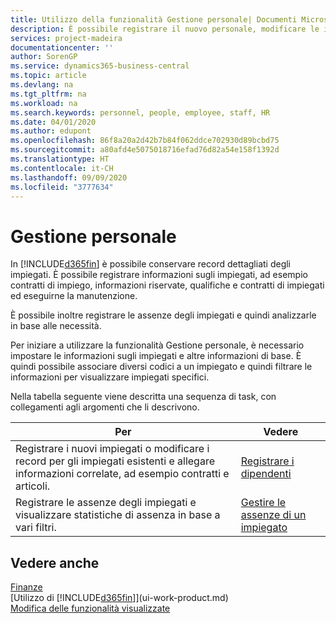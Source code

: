 ```yaml
---
title: Utilizzo della funzionalità Gestione personale| Documenti Microsoft
description: È possibile registrare il nuovo personale, modificare le informazioni sul personale esistente e registrare e analizzare le assenze.
services: project-madeira
documentationcenter: ''
author: SorenGP
ms.service: dynamics365-business-central
ms.topic: article
ms.devlang: na
ms.tgt_pltfrm: na
ms.workload: na
ms.search.keywords: personnel, people, employee, staff, HR
ms.date: 04/01/2020
ms.author: edupont
ms.openlocfilehash: 86f8a20a2d42b7b84f062ddce702930d89bcbd75
ms.sourcegitcommit: a80afd4e5075018716efad76d82a54e158f1392d
ms.translationtype: HT
ms.contentlocale: it-CH
ms.lasthandoff: 09/09/2020
ms.locfileid: "3777634"
---
```

# <a name="manage-human-resources"></a>Gestione personale
In [!INCLUDE[d365fin](includes/d365fin_md.md)] è possibile conservare record dettagliati degli impiegati. È possibile registrare informazioni sugli impiegati, ad esempio contratti di impiego, informazioni riservate, qualifiche e contratti di impiegati ed eseguirne la manutenzione.

È possibile inoltre registrare le assenze degli impiegati e quindi analizzarle in base alle necessità.

Per iniziare a utilizzare la funzionalità Gestione personale, è necessario impostare le informazioni sugli impiegati e altre informazioni di base. È quindi possibile associare diversi codici a un impiegato e quindi filtrare le informazioni per visualizzare impiegati specifici.

Nella tabella seguente viene descritta una sequenza di task, con collegamenti agli argomenti che li descrivono.

| Per | Vedere |
| --- | --- |
| Registrare i nuovi impiegati o modificare i record per gli impiegati esistenti e allegare informazioni correlate, ad esempio contratti e articoli. |[Registrare i dipendenti](hr-how-register-employees.md) |
| Registrare le assenze degli impiegati e visualizzare statistiche di assenza in base a vari filtri. |[Gestire le assenze di un impiegato](hr-how-manage-absence.md) |

## <a name="see-also"></a>Vedere anche
[Finanze](finance.md)  
[Utilizzo di [!INCLUDE[d365fin](includes/d365fin_md.md)]](ui-work-product.md)  
[Modifica delle funzionalità visualizzate](ui-experiences.md)        
